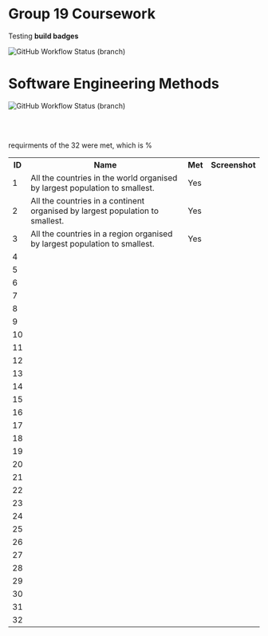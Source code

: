 <h1>Group 19 Coursework</h1>

Testing **build badges**

![GitHub Workflow Status (branch)](https://img.shields.io/github/actions/workflow/status/josephfanning/CW-Group19/main.yml?branch=master)


# Software Engineering Methods
![GitHub Workflow Status (branch)](https://img.shields.io/github/actions/workflow/status/josephfanning/CW-Group19/main.yml?branch=develop)

<br></br>

<p> requirments of the 32 were met, which is % </p>
<table>
  <tr>
    <th>ID</th>
    <th>Name</th>
    <th>Met</th>
    <th>Screenshot</th>
  </tr>

  <tr>
    <td>1</td>
    <td>All the countries in the world organised by largest population to smallest.</td>
    <td>Yes</td>
    <td></td>
  </tr>
  <tr>
    <td>2</td>
    <td>All the countries in a continent organised by largest population to smallest.</td>
    <td>Yes</td>
    <td></td>
  </tr>
    <tr>
    <td>3</td>
    <td>All the countries in a region organised by largest population to smallest.</td>
    <td>Yes</td>
    <td></td>
  </tr>
    <tr>
    <td>4</td>
    <td></td>
    <td></td>
    <td></td>
  </tr>
    <tr>
    <td>5</td>
    <td></td>
    <td></td>
    <td></td>
  </tr>
    <tr>
    <td>6</td>
    <td></td>
    <td></td>
    <td></td>
  </tr>
    <tr>
    <td>7</td>
    <td></td>
    <td></td>
    <td></td>
  </tr>
      <tr>
    <td>8</td>
    <td></td>
    <td></td>
    <td></td>
  </tr>
      <tr>
    <td>9</td>
    <td></td>
    <td></td>
    <td></td>
  </tr>
      <tr>
    <td>10</td>
    <td></td>
    <td></td>
    <td></td>
  </tr>
        <tr>
    <td>11</td>
    <td></td>
    <td></td>
    <td></td>
  </tr>
        <tr>
    <td>12</td>
    <td></td>
    <td></td>
    <td></td>
  </tr>
        <tr>
    <td>13</td>
    <td></td>
    <td></td>
    <td></td>
  </tr>
        <tr>
    <td>14</td>
    <td></td>
    <td></td>
    <td></td>
  </tr>
        <tr>
    <td>15</td>
    <td></td>
    <td></td>
    <td></td>
  </tr>
       <tr>
    <td>16</td>
    <td></td>
    <td></td>
    <td></td>
  </tr>
       <tr>
    <td>17</td>
    <td></td>
    <td></td>
    <td></td>
  </tr>
      <tr>
    <td>18</td>
    <td></td>
    <td></td>
    <td></td>
  </tr>
      <tr>
    <td>19</td>
    <td></td>
    <td></td>
    <td></td>
  </tr>
     <tr>
    <td>20</td>
    <td></td>
    <td></td>
    <td></td>
  </tr>
       <tr>
    <td>21</td>
    <td></td>
    <td></td>
    <td></td>
  </tr>
       <tr>
    <td>22</td>
    <td></td>
    <td></td>
    <td></td>
  </tr>
       <tr>
    <td>23</td>
    <td></td>
    <td></td>
    <td></td>
  </tr>
       <tr>
    <td>24</td>
    <td></td>
    <td></td>
    <td></td>
  </tr>
     <tr>
    <td>25</td>
    <td></td>
    <td></td>
    <td></td>
  </tr>
       <tr>
    <td>26</td>
    <td></td>
    <td></td>
    <td></td>
  </tr>
       <tr>
    <td>27</td>
    <td></td>
    <td></td>
    <td></td>
  </tr>
       <tr>
    <td>28</td>
    <td></td>
    <td></td>
    <td></td>
  </tr>
       <tr>
    <td>29</td>
    <td></td>
    <td></td>
    <td></td>
  </tr>
       <tr>
    <td>30</td>
    <td></td>
    <td></td>
    <td></td>
  </tr>
       <tr>
    <td>31</td>
    <td></td>
    <td></td>
    <td></td>
  </tr>
       <tr>
    <td>32</td>
    <td></td>
    <td></td>
    <td></td>
  </tr>
  
</table>

 
</table>
